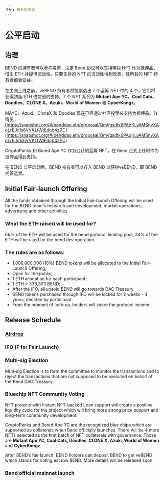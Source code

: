 ```yaml
---
介绍: 由社区驱动
---
```


# 公平启动

## 治理&#x20;

BEND 的持有者可以参与投票，决定 Bend 协议可以支持哪些 NFT 作为抵押品，借出 ETH 并提供流动性。只要支持的 NFT 的流动性得到改善，其所有的 NFT 持有者都会受益。

在主网上线之前，veBEND 持有者将投票选出 7 个蓝筹 NFT 中的 4 个，它们将获得初始 ETH 借贷池的支持。7 个 NFT 系列为 **Mutant Ape YC、Cool Cats、Doodles、CLONE X、Azuki、World of Women** 和 **CyberKongz**。

MAYC、Azuki、CloneX 和 Doodles 现在已经通过社区投票被支持为抵押品。详情见：[https://snapshot.org/#/benddao.eth/proposal/QmVgsdtx6PAqKLyAMSnvXAoLrEJc1s6VVKLtWtEdqb4zPC](https://snapshot.org/#/benddao.eth/proposal/QmVgsdtx6PAqKLyAMSnvXAoLrEJc1s6VVKLtWtEdqb4zPC)

CryptoPunks 和 Bored Ape YC 作为公认的蓝筹 NFT，在 Bend 正式上线时作为抵押品得到支持。&#x20;

在 BEND 公平启动后，BEND 持有者可以存入 BEND 以获得veBEND，即 BEND 托管选票。&#x20;

## Initial Fair-launch Offering&#x20;

All the funds obtained through the Initial Fair-launch Offering will be used for the BEND team's research and development, market operations, advertising and other activities.&#x20;

### What the ETH raised will be used for?&#x20;

66% of the ETH will be used for the bend protocol lending pool, 34% of the ETH will be used for the bend dev operation.

### **The rules are as follows:**&#x20;

* 1,000,000,000 (10%) BEND tokens will be allocated to the Initial Fair-Launch Offering;&#x20;
* Open for the public;
* 1 ETH allocation for each participant;
* 1 ETH = 333,333 BEND;
* After the IFO, all unsold BEND will go towards DAO Treasury.&#x20;
* BEND tokens purchased through IFO will be locked for 2 weeks - 4 years, decided by participant.
* From the moment of lock-up, holders will share the protocol income.

## Release Schedule&#x20;

### [Airdrop](../airdrop.md)&#x20;

### IFO (F for Fair Launch)

### Multi-sig Election

Muti-sig Election is to form the committee to monitor the transactions and to reject the transactions that are not supposed to be executed on behalf of the Bend DAO Treasury.

### Bluechip NFT Community Voting&#x20;

NFT projects with Instant NFT-backed Loan support will create a positive liquidity cycle for the project which will bring more strong price support and long-term community development.&#x20;

CryptoPunks and Bored Ape YC are the recognized blue chips which are supported as collaterals when Bend officially launches. There will be 4 more NFTs selected as the first batch of NFT collaterals with governance. Those are **Mutant Ape YC, Cool Cats, Doodles, CLONE X, Azuki, World of Women** and **CyberKongz**.

After BEND’s fair launch, BEND holders can deposit BEND to get veBEND which stands for voting escrow BEND. More details will be released soon.

### Bend official mainnet launch
